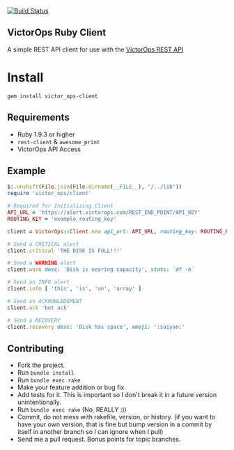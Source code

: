 [![Build Status](https://travis-ci.org/clok/victor-ops-client.svg?branch=master)](https://travis-ci.org/clok/victor-ops-client)

VictorOps Ruby Client
---

A simple REST API client for use with the [VictorOps REST API](http://victorops.force.com/knowledgebase/articles/Integration/Alert-Ingestion-API-Documentation/)

# Install

```
gem install victor_ops-client
```

## Requirements

- Ruby 1.9.3 or higher
- `rest-client` & `awesome_print`
- VictorOps API Access

## Example

``` ruby
$:.unshift(File.join(File.dirname(__FILE__), "/../lib"))
require 'victor_ops/client'

# Required for Initializing Client
API_URL = 'https://alert.victorops.com/REST_END_POINT/API_KEY'
ROUTING_KEY = 'example_routing_key'

client = VictorOps::Client.new api_url: API_URL, routing_key: ROUTING_KEY

# Send a CRITICAL alert
client.critical 'THE DISK IS FULL!!!'

# Send a WARNING alert
client.warn desc: 'Disk is nearing capacity', stats: `df -h`

# Send an INFO alert
client.info [ 'this', 'is', 'an', 'array' ]

# Send an ACKNOWLEDGMENT
client.ack 'bot ack'

# Send a RECOVERY
client.recovery desc: 'Disk has space', emoji: ':saiyan:'
```

## Contributing

* Fork the project.
* Run `bundle install`
* Run `bundle exec rake`
* Make your feature addition or bug fix.
* Add tests for it. This is important so I don't break it in a future version unintentionally.
* Run `bundle exec rake` (No, REALLY :))
* Commit, do not mess with rakefile, version, or history. (if you want to have your own version, that is fine but bump version in a commit by itself in another branch so I can ignore when I pull)
* Send me a pull request. Bonus points for topic branches.